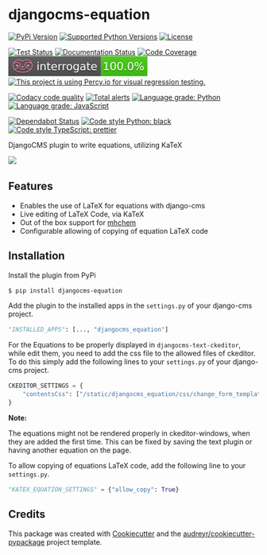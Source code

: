 # djangocms-equation

[![PyPi Version](https://img.shields.io/pypi/v/djangocms-equation.svg)](https://pypi.org/project/djangocms-equation/)
[![Supported Python Versions](https://img.shields.io/pypi/pyversions/djangocms-equation.svg)](https://pypi.org/project/djangocms-equation/)
[![License](https://img.shields.io/badge/License-Apache%202.0-blue.svg)](https://opensource.org/licenses/Apache-2.0)

[![Test Status](https://github.com/s-weigand/djangocms-equation/workflows/Tests/badge.svg)](https://github.com/s-weigand/djangocms-equation/actions)
[![Documentation Status](https://readthedocs.org/projects/djangocms-equation/badge/?version=latest)](https://djangocms-equation.readthedocs.io/en/latest/?badge=latest)
[![Code Coverage](https://codecov.io/gh/s-weigand/djangocms-equation/branch/main/graph/badge.svg)](https://codecov.io/gh/s-weigand/djangocms-equation)
[![Docstring Coverage](https://raw.githubusercontent.com/s-weigand/djangocms-equation/main/docs/_static/interrogate_badge.svg)](https://github.com/econchick/interrogate)
[![This project is using Percy.io for visual regression testing.](https://percy.io/static/images/percy-badge.svg)](https://percy.io/s-weigand/djangocms-equation)

[![Codacy code quality](https://api.codacy.com/project/badge/Grade/f3c0be01f67b43b082810a0d86a79b4d)](https://www.codacy.com/manual/s.weigand.phy/djangocms-equation?utm_source=github.com&utm_medium=referral&utm_content=s-weigand/djangocms-equation&utm_campaign=Badge_Grade)
[![Total alerts](https://img.shields.io/lgtm/alerts/g/s-weigand/djangocms-equation.svg?logo=lgtm&logoWidth=18)](https://lgtm.com/projects/g/s-weigand/djangocms-equation/alerts/)
[![Language grade: Python](https://img.shields.io/lgtm/grade/python/g/s-weigand/djangocms-equation.svg?logo=lgtm&logoWidth=18)](https://lgtm.com/projects/g/s-weigand/djangocms-equation/context:python)
[![Language grade: JavaScript](https://img.shields.io/lgtm/grade/javascript/g/s-weigand/djangocms-equation.svg?logo=lgtm&logoWidth=18)](https://lgtm.com/projects/g/s-weigand/djangocms-equation/context:javascript)

[![Dependabot Status](https://api.dependabot.com/badges/status?host=github&repo=s-weigand/djangocms-equation)](https://dependabot.com)
[![Code style Python: black](https://img.shields.io/badge/code%20style-black-000000.svg)](https://github.com/psf/black)
[![Code style TypeScript: prettier](https://img.shields.io/badge/code_style-prettier-ff69b4.svg)](https://prettier.io/)

DjangoCMS plugin to write equations, utilizing KaTeX

![](https://github.com/s-weigand/djangocms-equation/blob/main/demo.gif?raw=true)

## Features

- Enables the use of LaTeX for equations with django-cms
- Live editing of LaTeX Code, via KaTeX
- Out of the box support for [mhchem](https://mhchem.github.io/MathJax-mhchem/)
- Configurable allowing of copying of equation LaTeX code

## Installation

Install the plugin from PyPi

```bash
$ pip install djangocms-equation
```

Add the plugin to the installed apps in the `settings.py` of your django-cms
project.

```python
"INSTALLED_APPS": [..., "djangocms_equation"]
```

For the Equations to be properly displayed in `djangocms-text-ckeditor`,
while edit them, you need to add the css file to the allowed files of ckeditor.
To do this simply add the following lines to your
`settings.py` of your django-cms project.

```python
CKEDITOR_SETTINGS = {
    "contentsCss": ["/static/djangocms_equation/css/change_form_template.css"]
}
```

**Note:**

The equations might not be rendered properly in ckeditor-windows, when they
are added the first time. This can be fixed by saving the text plugin or
having another equation on the page.

To allow copying of equations LaTeX code, add the following line to your `settings.py`.

```python
"KATEX_EQUATION_SETTINGS" = {"allow_copy": True}
```

## Credits

This package was created with
[Cookiecutter](https://github.com/cookiecutter/cookiecutter) and the
[audreyr/cookiecutter-pypackage](https://github.com/audreyr/cookiecutter-pypackage)
project template.
